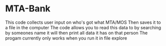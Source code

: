 # MTA-Bank

This code collects user input on who's got what MTA/MOS Then saves it to a file in the computer
The code allows you to read this data to by searching by someones name it will then print all data it has on that person
The progam currently only works when you run it in file explore 
